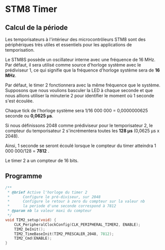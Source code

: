﻿# STM8 Timer

## Calcul de la période

Les temporisateurs à l'intérieur des microcontrôleurs STM8 sont des périphériques très utiles et essentiels pour les applications de temporisation.

Le STM8S possède un oscillateur interne avec une fréquence de 16 MHz. Par défaut, il sera utilisé comme source d'horloge système avec le prédiviseur 1, ce qui signifie que la fréquence d'horloge système sera de **16 MHz**. 

Par défaut, le timer 2 fonctionnera avec la même fréquence que le système.
Supposons que nous voulions basculer la LED à chaque seconde et que nous allions utiliser la minuterie 2 pour identifier le moment où 1 seconde s'est écoulée.

Chaque tick de l'horloge système sera 1/16 000 000 = 0,0000000625 seconde ou **0,0625 µs**.

Si nous définissons 2048 comme prédiviseur pour le temporisateur 2, le compteur du temporisateur 2 s'incrémentera toutes les **128 µs** (0,0625 µs x 2048).

Ainsi, 1 seconde se seront écoulé lorsque le compteur du timer atteindra  1 000 000/128 = **7812** .

Le timer 2 a un compteur de 16 bits.

## Programme
```c
/**
 * @brief Active l'horloge du timer 2
 *      Configure le pré-diviseur, sur 2048
 *      Configure le retour à zero du compteur sur la valeur nb
 *      la periode d'une seconde correspond à 7812
 * @param nb la valeur maxi du compteur
 */
void TIM2_setup(void) {
	CLK_PeripheralClockConfig(CLK_PERIPHERAL_TIMER2, ENABLE);
    TIM2_DeInit();
    TIM2_TimeBaseInit(TIM2_PRESCALER_2048, 7812); 
    TIM2_Cmd(ENABLE);
}
```


